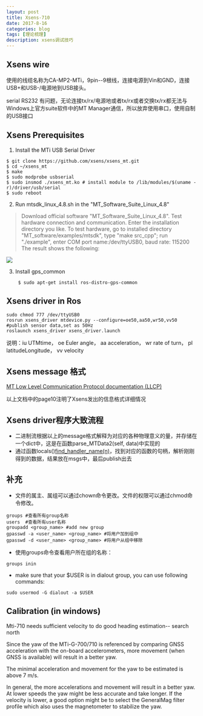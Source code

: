 ```yaml
---
layout: post
title: Xsens-710
date: 2017-8-16
categories: blog
tags: [理论梳理]
description: xsens调试技巧
---
```


## Xsens wire

使用的线缆名称为CA-MP2-MTi，9pin--9根线，连接电源到Vin和GND，连接USB+和USB-/电源地到USB接头。

serial RS232 有问题，无论连接tx/rx/电源地或者tx/rx或者交换tx/rx都无法与Windows上官方suite软件中的MT Manager通信，所以放弃使用串口，使用自制的USB接口

## Xsens Prerequisites

1. Install the MTi USB Serial Driver

```
$ git clone https://github.com/xsens/xsens_mt.git
$ cd ~/xsens_mt
$ make
$ sudo modprobe usbserial
$ sudo insmod ./xsens_mt.ko # install module to /lib/modules/$(uname -r)/driver/usb/serial
$ sudo reboot
```

2. Run mtsdk_linux_4.8.sh in the "MT_Software_Suite_Linux_4.8"

> Download official software "MT_Software_Suite_Linux_4.8".
> Test hardware connection and communication. Enter the installation directory you like.
> To test hardware, go to installed directory "MT_software/examples/mtsdk", type "make src_cpp"; 
> run "./example", enter COM port name:/dev/ttyUSB0, baud rate: 115200
The result shows the following:

![](https://github.com/bryanibit/bryanibit.github.io/raw/master/img/doc/xsens_test_example.png)

3. Install gps_common

        $ sudo apt-get install ros-distro-gps-common

## Xsens driver in Ros

```
sudo chmod 777 /dev/ttyUSB0
rosrun xsens_driver mtdevice.py --configure=oe50,aa50,wr50,vv50 #publish sensor data,set as 50Hz
roslaunch xsens_driver xsens_driver.launch
```
说明：iu UTMtime， oe Euler angle， aa acceleration， wr rate of turn， pl latitudeLongitude， vv velocity

## Xsens message 格式

[MT Low Level Communication Protocol documentation (LLCP)](https://xsens.com/download/usermanual/ISM/MT_LowLevelCommunicationProtocol_Documentation.pdf)

以上文档中的page10注明了Xsens发出的信息格式详细情况

## Xsens driver程序大致流程

* 二进制流根据以上的message格式解释为对应的各种物理意义的量，并存储在一个dict中，这是在函数parse_MTData2(self, data)中实现的
* 通过函数locals()[find_handler_name(n)](o)，找到对应的函数的句柄，解析刚刚得到的数据，结果放在msgs中，最后publish出去


## 补充

- 文件的属主、属组可以通过chown命令更改。文件的权限可以通过chmod命令修改。

```
groups #查看所有group名称
users  #查看所有user名称
groupadd <group_name> #add new group
gpasswd -a <user_name> <group_name> #将用户加到组中
gpasswd -d <user_name> <group_name> #将用户从组中移除
```

* 使用groups命令查看用户所在组的名称： 

```
groups inin
```
* make sure that your $USER is in dialout group, you can use following commands:

```
sudo usermod -G dialout -a $USER
```

## Calibration (in windows)

Mti-710 needs sufficient velocity to do good heading estimation-- search north

Since the yaw of the MTi-G-700/710 is referenced by comparing GNSS acceleration with the on-board accelerometers, more movement (when GNSS is available) will result in a better yaw.

The minimal acceleration and movement for the yaw to be estimated is above 7 m/s.

In general, the more accelerations and movement will result in a better yaw. At lower speeds the yaw might be less accurate and take longer. If the velocity is lower, a good option might be to select the GeneralMag filter profile which also uses the magnetometer to stabilize the yaw.


